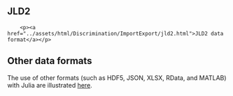 ## JLD2

```@raw html
    <p><a href="../assets/html/Discrimination/ImportExport/jld2.html">JLD2 data format</a></p>
```

## Other data formats 

The use of other formats (such as HDF5, JSON, XLSX, RData, and MATLAB) with Julia are illustrated 
[here](https://github.com/mlesnoff/JchemoDemo/blob/main/Misc/src/misc_import_export.jl).

